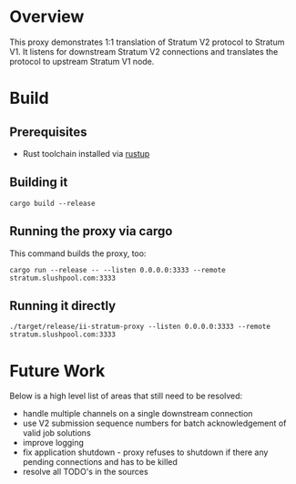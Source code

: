 # Overview

This proxy demonstrates 1:1 translation of Stratum V2 protocol to Stratum V1. It
listens for downstream Stratum V2 connections and translates the protocol to
upstream Stratum V1 node.


# Build

## Prerequisites

- Rust toolchain installed via [rustup](https://rustup.rs/)

## Building it

`cargo build --release`

## Running the proxy via cargo

This command builds the proxy, too:

`cargo run --release -- --listen 0.0.0.0:3333 --remote stratum.slushpool.com:3333`

## Running it directly

`./target/release/ii-stratum-proxy --listen 0.0.0.0:3333 --remote stratum.slushpool.com:3333`



# Future Work

Below is a high level list of areas that still need to be resolved:

- handle multiple channels on a single downstream connection
- use V2 submission sequence numbers for batch acknowledgement of valid job
  solutions
- improve logging
- fix application shutdown - proxy refuses to shutdown if there any pending
  connections and has to be killed
- resolve all TODO's in the sources
